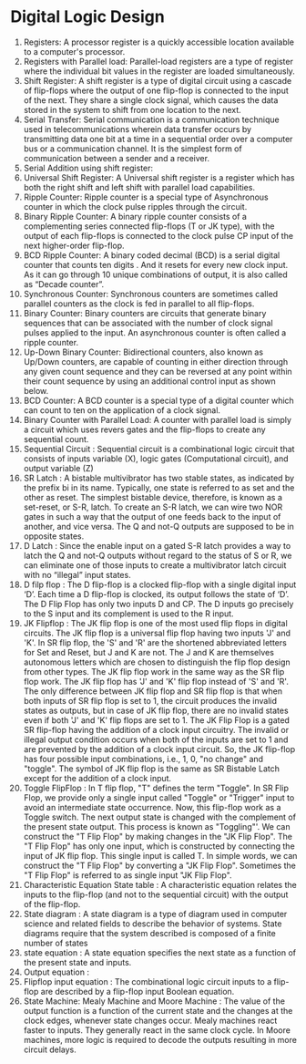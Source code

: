 # Digital Logic Design

1. Registers: A processor register is a quickly accessible location available to a computer's processor.
2. Registers with Parallel load: Parallel-load registers are a type of register where the individual bit values in the register are loaded simultaneously.
3. Shift Register: A shift register is a type of digital circuit using a cascade of flip-flops where the output of one flip-flop is connected to the input of the next. They share a single clock signal, which causes the data stored in the system to shift from one location to the next.
4. Serial Transfer: Serial communication is a communication technique used in telecommunications wherein data transfer occurs by transmitting data one bit at a time in a sequential order over a computer bus or a communication channel. It is the simplest form of communication between a sender and a receiver.
5. Serial Addition using shift register:
6. Universal Shift Register: A Universal shift register is a register which has both the right shift and left shift with parallel load capabilities.
7. Ripple Counter: Ripple counter is a special type of Asynchronous counter in which the clock pulse ripples through the circuit.
8. Binary Ripple Counter: A binary ripple counter consists of a complementing series connected flip-flops (T or JK type), with the output of each flip-flops is connected to the clock pulse CP input of the next higher-order flip-flop.
9. BCD Ripple Counter: A binary coded decimal (BCD) is a serial digital counter that counts ten digits . And it resets for every new clock input. As it can go through 10 unique combinations of output, it is also called as “Decade counter”.
10. Synchronous Counter: Synchronous counters are sometimes called parallel counters as the clock is fed in parallel to all flip-flops.
11. Binary Counter: Binary counters are circuits that generate binary sequences that can be associated with the number of clock signal pulses applied to the input. An asynchronous counter is often called a ripple counter.
12. Up-Down Binary Counter: Bidirectional counters, also known as Up/Down counters, are capable of counting in either direction through any given count sequence and they can be reversed at any point within their count sequence by using an additional control input as shown below.
13. BCD Counter: A BCD counter is a special type of a digital counter which can count to ten on the application of a clock signal.
14. Binary Counter with Parallel Load: A counter with parallel load is simply a circuit which uses revers gates and the flip-flops to create any sequential count.
15. Sequential Circuit : Sequential circuit is a combinational logic circuit that consists of inputs variable (X), logic gates (Computational circuit), and output variable (Z)
16. SR Latch : A bistable multivibrator has two stable states, as indicated by the prefix bi in its name. Typically, one state is referred to as set and the other as reset. The simplest bistable device, therefore, is known as a set-reset, or S-R, latch. To create an S-R latch, we can wire two NOR gates in such a way that the output of one feeds back to the input of another, and vice versa. The Q and not-Q outputs are supposed to be in opposite states.
17. D Latch : Since the enable input on a gated S-R latch provides a way to latch the Q and not-Q outputs without regard to the status of S or R, we can eliminate one of those inputs to create a multivibrator latch circuit with no “illegal” input states.
18. D filp flop : The D flip-flop is a clocked flip-flop with a single digital input ‘D’. Each time a D flip-flop is clocked, its output follows the state of ‘D’. The D Flip Flop has only two inputs D and CP. The D inputs go precisely to the S input and its complement is used to the R input.
19. JK Flipflop : The JK flip flop is one of the most used flip flops in digital circuits. The JK flip flop is a universal flip flop having two inputs 'J' and 'K'. In SR flip flop, the 'S' and 'R' are the shortened abbreviated letters for Set and Reset, but J and K are not. The J and K are themselves autonomous letters which are chosen to distinguish the flip flop design from other types. The JK flip flop work in the same way as the SR flip flop work. The JK flip flop has 'J' and 'K' flip flop instead of 'S' and 'R'. The only difference between JK flip flop and SR flip flop is that when both inputs of SR flip flop is set to 1, the circuit produces the invalid states as outputs, but in case of JK flip flop, there are no invalid states even if both 'J' and 'K' flip flops are set to 1. The JK Flip Flop is a gated SR flip-flop having the addition of a clock input circuitry. The invalid or illegal output condition occurs when both of the inputs are set to 1 and are prevented by the addition of a clock input circuit. So, the JK flip-flop has four possible input combinations, i.e., 1, 0, "no change" and "toggle". The symbol of JK flip flop is the same as SR Bistable Latch except for the addition of a clock input.
20. Toggle FlipFlop : In T flip flop, "T" defines the term "Toggle". In SR Flip Flop, we provide only a single input called "Toggle" or "Trigger" input to avoid an intermediate state occurrence. Now, this flip-flop work as a Toggle switch. The next output state is changed with the complement of the present state output. This process is known as "Toggling"'. We can construct the "T Flip Flop" by making changes in the "JK Flip Flop". The "T Flip Flop" has only one input, which is constructed by connecting the input of JK flip flop. This single input is called T. In simple words, we can construct the "T Flip Flop" by converting a "JK Flip Flop". Sometimes the "T Flip Flop" is referred to as single input "JK Flip Flop".
21. Characteristic Equation State table : A characteristic equation relates the inputs to the flip-flop (and not to the sequential circuit) with the output of the flip-flop.
22. State diagram : A state diagram is a type of diagram used in computer science and related fields to describe the behavior of systems. State diagrams require that the system described is composed of a finite number of states
23. state equation : A state equation specifies the next state as a function of the present state and inputs.
24. Output equation : 
25. Flipflop input equation : The combinational logic circuit inputs to a flip-flop are described by a flip-flop input Boolean equation.
26. State Machine: Mealy Machine and Moore Machine : The value of the output function is a function of the current state and the changes at the clock edges, whenever state changes occur. Mealy machines react faster to inputs. They generally react in the same clock cycle. In Moore machines, more logic is required to decode the outputs resulting in more circuit delays.